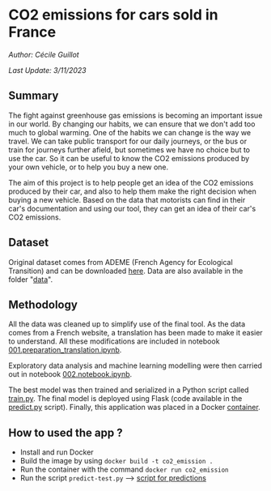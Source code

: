# CO2 emissions for cars sold in France

*Author: Cécile Guillot*

*Last Update: 3/11/2023*

## Summary

The fight against greenhouse gas emissions is becoming an important issue in our world. By changing our habits, we can ensure that we don't add too much to global warming. One of the habits we can change is the way we travel. We can take public transport for our daily journeys, or the bus or train for journeys further afield, but sometimes we have no choice but to use the car. So it can be useful to know the CO2 emissions produced by your own vehicle, or to help you buy a new one.

The aim of this project is to help people get an idea of the CO2 emissions produced by their car, and also to help them make the right decision when buying a new vehicle. Based on the data that motorists can find in their car's documentation and using our tool, they can get an idea of their car's CO2 emissions.


## Dataset

Original dataset comes from ADEME (French Agency for Ecological Transition) and can be downloaded [here](https://data.ademe.fr/datasets/ademe-car-labelling). Data are also available in the folder "[data](https://github.com/cecilegltslmcs/car_co2_emission/tree/main/data)".

## Methodology

All the data was cleaned up to simplify use of the final tool. As the data comes from a French website, a translation has been made to make it easier to understand. All these modifications are included in notebook [001.preparation_translation.ipynb](https://github.com/cecilegltslmcs/car_co2_emission/blob/main/notebooks/001.preparation_translation.ipynb).

Exploratory data analysis and machine learning modelling were then carried out in notebook [002.notebook.ipynb](https://github.com/cecilegltslmcs/car_co2_emission/blob/main/notebooks/002.notebook.ipynb).

The best model was then trained and serialized in a Python script called [train.py](https://github.com/cecilegltslmcs/car_co2_emission/blob/main/scripts/train.py). The final model is deployed using Flask (code available in the [predict.py](https://github.com/cecilegltslmcs/car_co2_emission/blob/main/predict.py) script). Finally, this application was placed in a Docker [container](https://github.com/cecilegltslmcs/car_co2_emission/blob/main/Dockerfile).

## How to used the app ?

- Install and run Docker
- Build the image by using `docker build -t co2_emission .`
- Run the container with the command `docker run co2_emission`
- Run the script `predict-test.py` --> [script for predictions](https://github.com/cecilegltslmcs/car_co2_emission/blob/main/predict.py)
